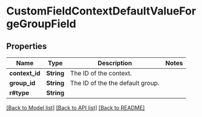 # CustomFieldContextDefaultValueForgeGroupField

## Properties

Name | Type | Description | Notes
------------ | ------------- | ------------- | -------------
**context_id** | **String** | The ID of the context. | 
**group_id** | **String** | The ID of the the default group. | 
**r#type** | **String** |  | 

[[Back to Model list]](../README.md#documentation-for-models) [[Back to API list]](../README.md#documentation-for-api-endpoints) [[Back to README]](../README.md)


